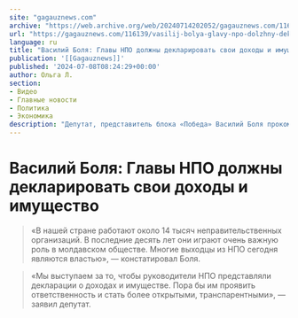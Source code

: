 ```yaml
---
site: "gagauznews.com"
archive: "https://web.archive.org/web/20240714202052/gagauznews.com/116139/vasilij-bolya-glavy-npo-dolzhny-deklarirovat-svoi-dohody-i-imushhestvo.html"
url: "https://gagauznews.com/116139/vasilij-bolya-glavy-npo-dolzhny-deklarirovat-svoi-dohody-i-imushhestvo.html"
language: ru
title: "Василий Боля: Главы НПО должны декларировать свои доходы и имущество"
publication: '[[Gagauznews]]'
published: '2024-07-08T08:24:29+00:00'
author: Ольга Л.
section:
- Видео
- Главные новости
- Политика
- Экономика
description: "Депутат, представитель блока «Победа» Василий Боля прокомментировал выдвинутую блоком инициативу по внесению изменений в закон о декларировании имущества и личных интересов, направленную на повышение прозрачности всех НПО. «В нашей стране работают около 14 тысяч неправительственных организаций. В последние десять лет они играют очень важную роль в молдавском обществе. Многие выходцы из НПО сегодня являются властью», — констатировал Боля. П его утверждению, эти организации (НПО) имеют слишком большое влияние, не поддающееся контролю законодательства. «Мы выступаем за то, чтобы руководители НПО представляли декларации о доходах и имуществе. Пора бы им проявить ответственность и стать более открытыми, транспарентными», — заявил депутат. В ближайшее […]"
---
```


# Василий Боля: Главы НПО должны декларировать свои доходы и имущество

> «В нашей стране работают около 14 тысяч неправительственных организаций. В последние десять лет они играют очень важную роль в молдавском обществе. Многие выходцы из НПО сегодня являются властью», — констатировал Боля.

> «Мы выступаем за то, чтобы руководители НПО представляли декларации о доходах и имуществе. Пора бы им проявить ответственность и стать более открытыми, транспарентными», — заявил депутат.